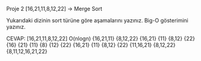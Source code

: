 Proje 2
[16,21,11,8,12,22] -> Merge Sort

Yukarıdaki dizinin sort türüne göre aşamalarını yazınız.
Big-O gösterimini yazınız.


CEVAP: 
[16,21,11,8,12,22] O(nlogn)
{16,21,11} {8,12,22} 
{16,21} {11} {8,12} {22} 
{16} {21} {11} {8} {12} {22} 
{16,21} {11} {8,12} {22} 
{11,16,21} {8,12,22} 
{8,11,12,16,21,22} 
